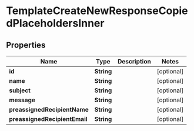 

# TemplateCreateNewResponseCopiedPlaceholdersInner


## Properties

| Name | Type | Description | Notes |
|------------ | ------------- | ------------- | -------------|
|**id** | **String** |  |  [optional] |
|**name** | **String** |  |  [optional] |
|**subject** | **String** |  |  [optional] |
|**message** | **String** |  |  [optional] |
|**preassignedRecipientName** | **String** |  |  [optional] |
|**preassignedRecipientEmail** | **String** |  |  [optional] |



